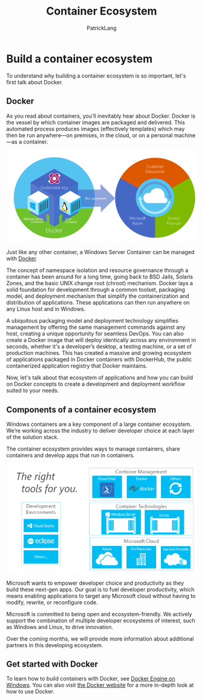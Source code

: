 ﻿---
title: Container Ecosystem
description: Building a Container Ecosystem.
keywords: metadata, containers
author: PatrickLang
ms.date: 04/20/2016
ms.topic: about-article
ms.prod: windows-containers
ms.service: windows-containers
ms.assetid: 29fbe13a-228a-4eaa-9d4d-90ae60da5965
---
# Build a container ecosystem

To understand why building a container ecosystem is so important, let's first talk about Docker.

## Docker

As you read about containers, you’ll inevitably hear about Docker. Docker is the vessel by which container images are packaged and delivered. This automated process produces images (effectively templates) which may then be run anywhere—on premises, in the cloud, or on a personal machine—as a container.

![](media/docker.png)

Just like any other container, a Windows Server Container can be managed with [Docker](https://www.docker.com).

The concept of namespace isolation and resource governance through a container has been around for a long time, going back to BSD Jails, Solaris Zones, and the basic UNIX change root (chroot) mechanism. Docker lays a solid foundation for development through a common toolset, packaging model, and deployment mechanism that simplify the containerization and distribution of applications. These applications can then run anywhere on any Linux host and in Windows.

A ubiquitous packaging model and deployment technology simplifies management by offering the same management commands against any host, creating a unique opportunity for seamless DevOps. You can also create a Docker image that will deploy identically across any environment in seconds, whether it's a developer’s desktop, a testing machine, or a set of production machines. This has created a massive and growing ecosystem of applications packaged in Docker containers with DockerHub, the public containerized application registry that Docker maintains.

Now, let's talk about that ecosystem of applications and how you can build on Docker concepts to create a development and deployment workflow suited to your needs.

## Components of a container ecosystem

Windows containers are a key component of a large container ecosystem. We’re working across the industry to deliver developer choice at each layer of the solution stack.

The container ecosystem provides ways to manage containers, share containers and develop apps that run in containers.

![](media/containerEcosystem.png)

Microsoft wants to empower developer choice and productivity as they build these next-gen apps. Our goal is to fuel developer productivity, which means enabling applications to target any Microsoft cloud without having to modify, rewrite, or reconfigure code.

Microsoft is committed to being open and ecosystem-friendly. We actively support the combination of multiple developer ecosystems of interest, such as Windows and Linux, to drive innovation.

Over the coming months, we will provide more information about additional partners in this developing ecosystem.

## Get started with Docker

To learn how to build containers with Docker, see [Docker Engine on Windows](../manage-docker/configure-docker-daemon.md). You can also visit [the Docker website](https://www.docker.com) for a more in-depth look at how to use Docker.